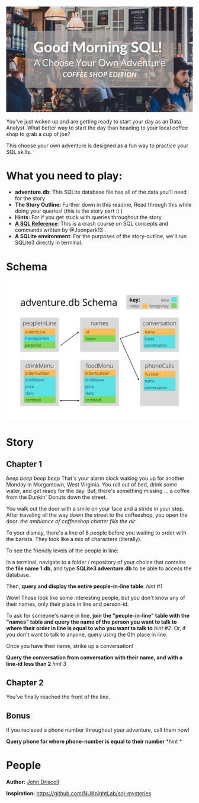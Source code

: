 ![Picture of Coffee Shop and Title](Good-Morning-SQL.png)

You've just woken up and are getting ready to start your day as an Data Analyst. What better way to start the day than heading to your local coffee shop to grab a cup of joe? 

This choose your own adventure is designed as a fun way to practice your SQL skills.

# What you need to play:
* **adventure.db:** This SQLite database file has all of the data you'll need for the story
* **The Story Outline:** Further down in this readme, Read through this while doing your queries! (this is the story part :) )
* **Hints:** For if you get stuck with queries throughout the story
* **[A SQL Reference](https://github.com/NUKnightLab/sql-mysteries/blob/master/reference.pdf)**: This is a crash course on SQL concepts and commands written by @Joonpark13 .
* **A SQLite environment**: For the purposes of the story-outline, we'll run SQLite3 directly in terminal.

# Schema

![Schema of the tables that will be queried](adventureSchema.png)

# Story

## Chapter 1

*beep beep* *beep beep* That's your alarm clock waking you up for another Monday in Morgantown, West Virginia. You roll out of bed, drink some water, and get ready for the day. But, there's something missing ... a coffee from the Dunkin' Donuts down the street.

You walk out the door with a smile on your face and a stride in your step. After traveling all the way down the street to the coffeeshop, you open the door. *the ambiance of coffeeshop chatter fills the air*

To your dismay, there's a line of 8 people before you waiting to order with the barista. They look like a mix of characters (literally).

To see the friendly levels of the people in line:

In a terminal, navigate to a folder / repository of your choice that contains the **file name 1.db**, and type **SQLite3 adventure.db** to be able to access the database.




Then, **query and display the entire people-in-line table**. *hint #1*

Wow! Those look like some interesting people, but you don't know any of their names, only their place in line and person-id.

To ask for someone's name in line, **join the "people-in-line" table with the "names" table and query the name of the person you want to talk to where their order in line is equal to who you want to talk to** *hint #2*. Or, if you don't want to talk to anyone, query using the 0th place in line.

Once you have their name, strike up a conversation!

**Query the conversation from conversation with their name, and with a line-id less than 2** *hint 3*

## Chapter 2

You've finally reached the front of the line.

## Bonus

If you recieved a phone number throughout your adventure, call them now!

**Query phone for where phone-number is equal to their number** *hint *


# People
**Author:**
[John Driscoll](https://www.linkedin.com/in/john-driscoll-/)

**Inspiration:**
https://github.com/NUKnightLab/sql-mysteries
